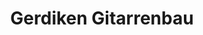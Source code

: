 ---
title: "Gerdiken Gitarrenbau"
url: /sachsen-bei-ansbach/gerdiken-gitarrenbau/
shop: Instrumente
---